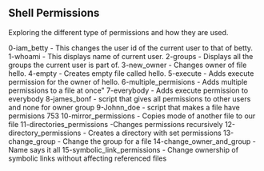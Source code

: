 ## Shell Permissions
Exploring the different type of permissions and how they are used.


0-iam_betty - This changes the user id of the current user to that of betty.
1-whoami - This displays name of current user.
2-groups - Displays all the groups the current user is part of.
3-new_owner - Changes owner of file hello.
4-empty - Creates empty file called hello.
5-execute - Adds execute permission for the owner of hello.
6-multiple_permisions - Adds multiple permissions to a file at once"
7-everybody - Adds execute permission to everybody
8-james_bonf - script that gives all permissions to other users and none for owner group
9-Johnn_doe - script that makes a file have permisions 753
10-mirror_permissions - Copies mode of another file to our file
11-directories_permissions -Changes permissions recursively
12-directory_permissions - Creates a directory with set permissions
13-change_group - Change the group for a file
14-change_owner_and_group - Name says it all
15-symbolic_link_permissions -  Change ownership of symbolic links without affecting referenced files

